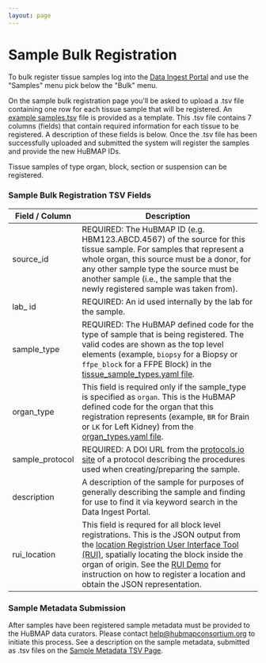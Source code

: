 ```yaml
---
layout: page
---
```

# Sample Bulk Registration

To bulk register tissue samples log into the [Data Ingest Portal](https://ingest.hubmapconsortium.org) and use the "Samples" menu pick below the "Bulk" menu.

On the sample bulk registration page you'll be asked to upload a .tsv file containing one row for each tissue sample that will be registered.  An [example samples.tsv](https://raw.githubusercontent.com/hubmapconsortium/ingest-ui/master/src/src/assets/Documents/example-sample-registrations.tsv) file is provided as a template. This .tsv file contains 7 columns (fields) that contain required information for each tissue to be registered.  A description of these fields is below.  Once the .tsv file has been successfully uploaded and submitted the system will register the samples and provide the new HuBMAP IDs.

Tissue samples of type organ, block, section or suspension can be registered.

### Sample Bulk Registration TSV Fields
| Field / Column | Description |
| --- | --- |
| source_id | REQUIRED: The HuBMAP ID (e.g. HBM123.ABCD.4567) of the source for this tissue sample.  For samples that represent a whole organ, this source must be a donor, for any other sample type the source must be another sample (i.e., the sample that the newly registered sample was taken from). |
| lab_ id | REQUIRED: An id used internally by the lab for the sample. |
| sample_type | REQUIRED: The HuBMAP defined code for the type of sample that is being registered.  The valid codes are shown as the top level elements (example, `biopsy` for a Biopsy or `ffpe_block` for a FFPE Block) in the [tissue_sample_types.yaml file](https://github.com/hubmapconsortium/search-api/blob/main/src/search-schema/data/definitions/enums/tissue_sample_types.yaml). |
| organ_type | This field is required only if the sample_type is specified as `organ`.  This is the HuBMAP defined code for the organ that this registration represents (example, `BR` for Brain or `LK` for Left Kidney) from the [organ_types.yaml file](https://github.com/hubmapconsortium/search-api/blob/main/src/search-schema/data/definitions/enums/organ_types.yaml). |
| sample_protocol | REQUIRED: A DOI URL from the [protocols.io site](https://protocols.io) of a protocol describing the procedures used when creating/preparing the sample. |
| description | A description of the sample for purposes of generally describing the sample and finding for use to find it via keyword search in the Data Ingest Portal. |
| rui_location | This field is requred for all block level registrations.  This is the JSON output from the [location Registrion User Interface Tool (RUI)](https://hubmapconsortium.github.io/ccf-ui/rui/), spatially locating the block inside the organ of origin.  See the [RUI Demo](https://www.youtube.com/watch?v=142hGer4xvU) for instruction on how to register a location and obtain the JSON representation. |


### Sample Metadata Submission
After samples have been registered sample metadata must be provided to the HuBMAP data curators.  Please contact help@hubmapconsortium.org to initiate this process.  See a description on the sample metadata, submitted as .tsv files on the  [Sample Metadata TSV Page](https://hubmapconsortium.github.io/ingest-validation-tools/sample/).
